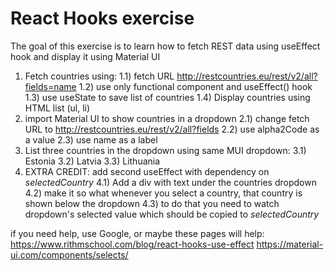 # React Hooks exercise

The goal of this exercise is to learn how to fetch REST data using useEffect hook
and display it using Material UI

1. Fetch countries using:
   1.1) fetch URL http://restcountries.eu/rest/v2/all?fields=name
   1.2) use only functional component and useEffect() hook
   1.3) use useState to save list of countries
   1.4) Display countries using HTML list (ul, li)
2. import Material UI to show countries in a dropdown
   2.1) change fetch URL to http://restcountries.eu/rest/v2/all?fields
   2.2) use alpha2Code as a value
   2.3) use name as a label
3. List three countries in the dropdown using same MUI dropdown:
   3.1) Estonia
   3.2) Latvia
   3.3) Lithuania
4. EXTRA CREDIT: add second useEffect with dependency on _selectedCountry_
   4.1) Add a div with text under the countries dropdown
   4.2) make it so what whenever you select a country, that country is
   shown below the dropdown
   4.3) to do that you need to watch dropdown's selected value which should be
   copied to _selectedCountry_

if you need help, use Google, or maybe these pages will help:
https://www.rithmschool.com/blog/react-hooks-use-effect
https://material-ui.com/components/selects/
